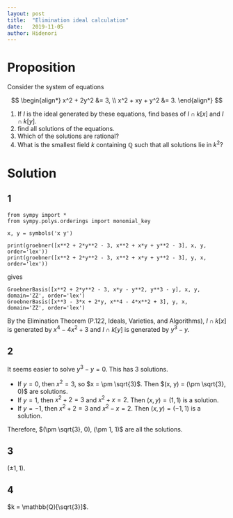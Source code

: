 ```yaml
---
layout: post
title:  "Elimination ideal calculation"
date:   2019-11-05
author: Hidenori
---
```


# Proposition
Consider the system of equations

$$
\begin{align*}
  x^2 + 2y^2 &= 3, \\
  x^2 + xy + y^2 &= 3.
\end{align*}
$$

1. If $I$ is the ideal generated by these equations, find bases of $I \cap k[x]$ and $I \cap k[y]$.
1. find all solutions of the equations.
1. Which of the solutions are rational?
1. What is the smallest field $k$ containing $\mathbb{Q}$ such that all solutions lie in $k^2$?

# Solution

## 1

    from sympy import *
    from sympy.polys.orderings import monomial_key

    x, y = symbols('x y')

    print(groebner([x**2 + 2*y**2 - 3, x**2 + x*y + y**2 - 3], x, y, order='lex'))
    print(groebner([x**2 + 2*y**2 - 3, x**2 + x*y + y**2 - 3], y, x, order='lex'))

gives

    GroebnerBasis([x**2 + 2*y**2 - 3, x*y - y**2, y**3 - y], x, y, domain='ZZ', order='lex')
    GroebnerBasis([x**3 - 3*x + 2*y, x**4 - 4*x**2 + 3], y, x, domain='ZZ', order='lex')

By the Elimination Theorem (P.122, Ideals, Varieties, and Algorithms), $I \cap k[x]$ is generated by $x^4 - 4x^2 + 3$ and $I \cap k[y]$ is generated by $y^3 - y$.

## 2
It seems easier to solve $y^3 - y = 0$.
This has 3 solutions.

* If $y = 0$, then $x^2 = 3$, so $x = \pm \sqrt{3}$.
  Then $(x, y) = (\pm \sqrt{3}, 0)$ are solutions.
* If $y = 1$, then $x^2 + 2 = 3$ and $x^2 + x = 2$.
  Then $(x, y) = (1, 1)$ is a solution.
* If $y = -1$, then $x^2 + 2 = 3$ and $x^2 - x = 2$.
  Then $(x, y) = (-1, 1)$ is a solution.

Therefore, $(\pm \sqrt{3}, 0), (\pm 1, 1)$ are all the solutions.

## 3
$(\pm 1, 1)$.

## 4
$k = \mathbb{Q}[\sqrt{3}]$.
